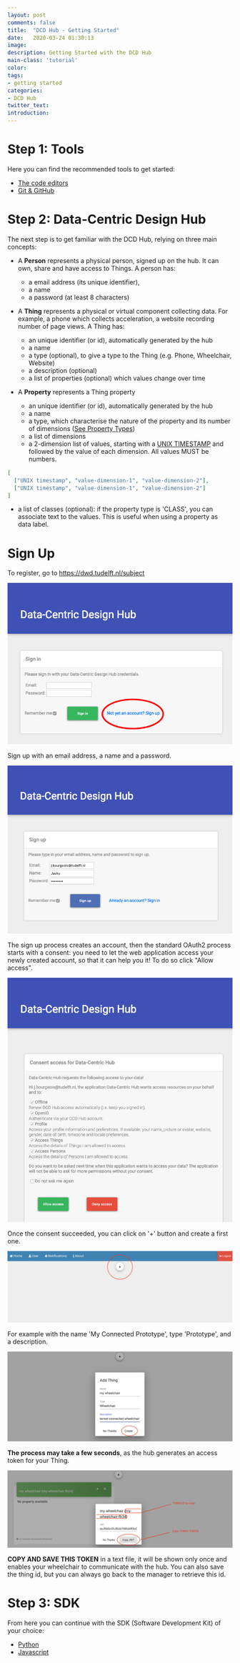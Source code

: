 ```yaml
---
layout: post
comments: false
title:  "DCD Hub - Getting Started"
date:   2020-03-24 01:30:13
image: 
description: Getting Started with the DCD Hub
main-class: 'tutorial'
color:
tags:
- getting started
categories:
- DCD Hub
twitter_text:
introduction:
---
```


# Step 1: Tools

Here you can find the recommended tools to get started:

- [The code editors](https://datacentricdesign.org/tool-ide)
- [Git & GitHub](https://datacentricdesign.org/tools-git)
    
# Step 2: Data-Centric Design Hub

The next step is to get familiar with the DCD Hub, relying on three main concepts:

* A **Person** represents a physical person, signed up on the hub. It can own, share and
 have access to Things. A person has:
 
  * a email address (its unique identifier),
  * a name
  * a password (at least 8 characters)

* A **Thing** represents a physical or virtual component collecting data. For example, a
phone which collects acceleration, a website recording number of page views. A Thing
has:

  * an unique identifier (or id), automatically generated by the hub 
  * a name
  * a type (optional), to give a type to the Thing (e.g. Phone, Wheelchair, Website)
  * a description (optional)
  * a list of properties (optional) which values change over time

* A **Property** represents a Thing property

  * an unique identifier (or id), automatically generated by the hub 
  * a name
  * a type, which characterise the nature of the property and its number of
  dimensions ([See Property Types](https://datacentricdesign.github.io/2020/03/24/dcdhub/api.html#property-types))
  * a list of dimensions
  * a 2-dimension list of values, starting with a [UNIX TIMESTAMP](https://www.unixtimestamp.com/)
  and followed by the value of each dimension. All values MUST be numbers.

```json
[
  ["UNIX timestamp", "value-dimension-1", "value-dimension-2"],
  ["UNIX timestamp", "value-dimension-1", "value-dimension-2"]
]
```
  
  * a list of classes (optional): if the property type is 'CLASS', you can associate
  text to the values. This is useful when using a property as data label.

# Sign Up

To register, go to <a href="https://dwd.tudelft.nl/subject" target="_blank">https://dwd.tudelft.nl/subject</a>

![DCD Hub](/assets/img/posts/dcdhub.png)

Sign up with an email address, a name and a password.

![Sign up](/assets/img/posts/signup.png)

The sign up process creates an account, then the standard OAuth2 process starts
with a consent: you need to let the web application access your newly created account,
so that it can help you it! To do so click "Allow access".

![Consent](/assets/img/posts/consent.png)

Once the consent succeeded, you can click on '+' button and create a first one.

![Create Thing - Button](/assets/img/posts/create_thing_button.png)

For example with the name 'My Connected Prototype', type 'Prototype', and a
description.

![Create Thing - Dialog](/assets/img/posts/create_thing_dialog.png)

**The process may take a few seconds**, as the hub generates an access token for your Thing.

![Create Thing - JWT](/assets/img/posts/create_thing_jwt.png)

**COPY AND SAVE THIS TOKEN** in a text file, it will be shown only once and enables
your wheelchair to communicate with the hub. You can also save the thing id, but
you can always go back to the manager to retrieve this id.

# Step 3: SDK

From here you can continue with the SDK (Software Development Kit) of your choice:

- [Python](https://datacentricdesign.github.io/2020/03/24/dcdhub-sdk-python.html)
- [Javascript](https://datacentricdesign.github.io/2020/03/24/dcdhub-sdk-js.html)


